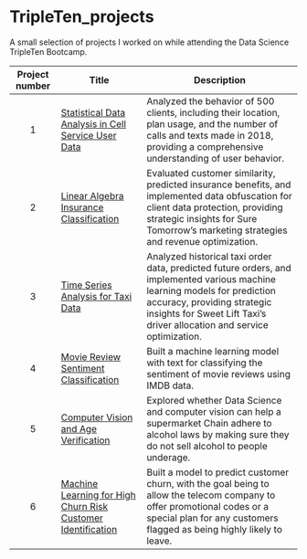 # TripleTen_projects
A small selection of projects I worked on while attending the Data Science TripleTen Bootcamp.


| Project number | Title | Description |
| :-----------: | ----------- |----------- |
| 1 |  [Statistical Data Analysis in Cell Service User Data](https://github.com/Jackson-Dana/Data_projects_TripleTen/tree/main/01-SDA_project) | Analyzed the behavior of 500 clients, including their location, plan usage, and the number of calls and texts made in 2018, providing a comprehensive understanding of user behavior.  |
| 2 | [Linear Algebra Insurance Classification](https://github.com/Jackson-Dana/Data_projects_TripleTen/tree/main/02-linear_algebra) | Evaluated customer similarity, predicted insurance benefits, and implemented data obfuscation for client data protection, providing strategic insights for Sure Tomorrow’s marketing strategies and revenue optimization. |
| 3 | [Time Series Analysis for Taxi Data](https://github.com/Jackson-Dana/Data_projects_TripleTen/tree/main/03-time_series) | Analyzed historical taxi order data, predicted future orders, and implemented various machine learning models for prediction accuracy, providing strategic insights for Sweet Lift Taxi’s driver allocation and service optimization. |
| 4 | [Movie Review Sentiment Classification](https://github.com/Jackson-Dana/Data_projects_TripleTen/tree/main/04-machine_learning_for_texts) | Built a machine learning model with text for classifying the sentiment of movie reviews using IMDB data. |
| 5 | [Computer Vision and Age Verification](https://github.com/Jackson-Dana/Data_projects_TripleTen/tree/main/05-computer_vision) | Explored whether Data Science and computer vision can help a supermarket Chain adhere to alcohol laws by making sure they do not sell alcohol to people underage.  |
| 6 | [Machine Learning for High Churn Risk Customer Identification](https://github.com/Jackson-Dana/Data_projects_TripleTen/tree/main/06-machine_learning_churn_reduction) | Built a model to predict customer churn, with the goal being to allow the telecom company to offer promotional codes or a special plan for any customers flagged as being highly likely to leave. |
